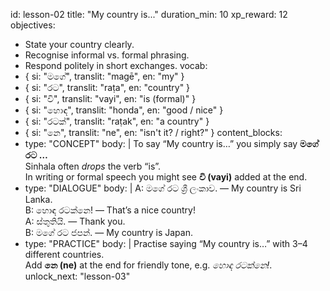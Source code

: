 id: lesson-02
title: "My country is..."
duration_min: 10
xp_reward: 12
objectives:
  - State your country clearly.
  - Recognise informal vs. formal phrasing.
  - Respond politely in short exchanges.
vocab:
  - { si: "මගේ", translit: "magē", en: "my" }
  - { si: "රට", translit: "raṭa", en: "country" }
  - { si: "වි", translit: "vayi", en: "is (formal)" }
  - { si: "හොඳ", translit: "honda", en: "good / nice" }
  - { si: "රටක්", translit: "raṭak", en: "a country" }
  - { si: "නෙ", translit: "ne", en: "isn't it? / right?" }
content_blocks:
  - type: "CONCEPT"
    body: |
      To say “My country is…” you simply say **මගේ රට …**  
      Sinhala often *drops* the verb “is”.  
      In writing or formal speech you might see **වි (vayi)** added at the end.
  - type: "DIALOGUE"
    body: |
      A: මගේ රට ශ්‍රී ලංකාව. — My country is Sri Lanka.  
      B: හොඳ රටක්නෙ! — That’s a nice country!  
      A: ස්තුතියි. — Thank you.  
      B: මගේ රට ජපන්. — My country is Japan.
  - type: "PRACTICE"
    body: |
      Practise saying “My country is…” with 3–4 different countries.  
      Add **නෙ (ne)** at the end for friendly tone, e.g. *හොඳ රටක්නෙ!*.
unlock_next: "lesson-03"
